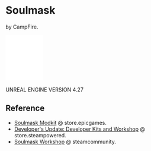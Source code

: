 # Soulmask

by CampFire.

![](../ue/2_create/2_editors/ue/img/ue-logo-white-01-100w.webp)

UNREAL ENGINE VERSION 4.27

## Reference

- [Soulmask Modkit](https://store.epicgames.com/en-US/p/soulmask-modkit) @ store.epicgames.
- [Developer's Update: Developer Kits and Workshop](https://store.steampowered.com/news/app/2646460/view/4286950670136070043) @ store.steampowered.
- [Soulmask Workshop](https://steamcommunity.com/app/2646460/workshop/) @ steamcommunity.
